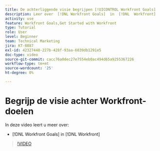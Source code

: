```yaml
---
title: De achterliggende visie begrijpen [!UICONTROL Workfront Goals]
description: Leer over  [!DNL Workfront Goals]  in  [!DNL  Workfront]  van het team van het Product.
activity: use
feature: Workfront Goals,Get Started with Workfront
type: Tutorial
role: User
level: Beginner
team: Technical Marketing
jira: KT-8887
exl-id: 42327448-227b-428f-93aa-6039db1291e5
doc-type: video
source-git-commit: cacc76a0dec27e7554eb0ac494d65a9255367226
workflow-type: tm+mt
source-wordcount: '25'
ht-degree: 0%

---
```


# Begrijp de visie achter Workfront-doelen

In deze video leert u meer over:

* [!DNL Workfront Goals] in [!DNL  Workfront]

>[!VIDEO](https://video.tv.adobe.com/v/335181/?quality=12&learn=on)
